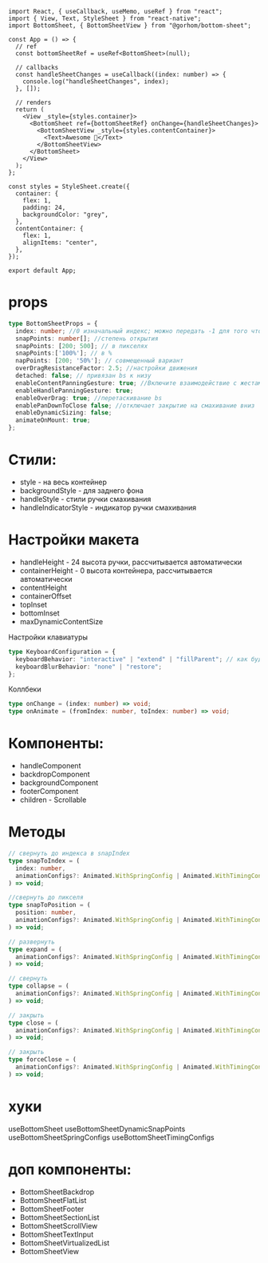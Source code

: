 ```tsx
import React, { useCallback, useMemo, useRef } from "react";
import { View, Text, StyleSheet } from "react-native";
import BottomSheet, { BottomSheetView } from "@gorhom/bottom-sheet";

const App = () => {
  // ref
  const bottomSheetRef = useRef<BottomSheet>(null);

  // callbacks
  const handleSheetChanges = useCallback((index: number) => {
    console.log("handleSheetChanges", index);
  }, []);

  // renders
  return (
    <View _style={styles.container}>
      <BottomSheet ref={bottomSheetRef} onChange={handleSheetChanges}>
        <BottomSheetView _style={styles.contentContainer}>
          <Text>Awesome 🎉</Text>
        </BottomSheetView>
      </BottomSheet>
    </View>
  );
};

const styles = StyleSheet.create({
  container: {
    flex: 1,
    padding: 24,
    backgroundColor: "grey",
  },
  contentContainer: {
    flex: 1,
    alignItems: "center",
  },
});

export default App;
```

# props

```ts
type BottomSheetProps = {
  index: number; //0 изначальный индекс; можно передать -1 для того что бы инициализировать bs скрытым
  snapPoints: number[]; //степень открытия
  snapPoints: [200; 500]; // в пикселях
  snapPoints:['100%']; // в %
  napPoints: [200; '50%']; // совмещенный вариант
  overDragResistanceFactor: 2.5; //настройки движения
  detached: false; // привязан bs к низу
  enableContentPanningGesture: true; //Включите взаимодействие с жестами панорамирования контента.
  enableHandlePanningGesture: true;
  enableOverDrag: true; //перетаскивание bs
  enablePanDownToClose false; //отключает закрытие на смахивание вниз
  enableDynamicSizing: false;
  animateOnMount: true;
};
```

# Стили:

- style - на весь контейнер
- backgroundStyle - для заднего фона
- handleStyle - стили ручки смахивания
- handleIndicatorStyle - индикатор ручки смахивания

# Настройки макета

- handleHeight - 24 высота ручки, рассчитывается автоматически
- containerHeight - 0 высота контейнера, рассчитывается автоматически
- contentHeight
- containerOffset
- topInset
- bottomInset
- maxDynamicContentSize

Настройки клавиатуры

```ts
type KeyboardConfiguration = {
  keyboardBehavior: "interactive" | "extend" | "fillParent"; // как будет вести себя Bs - по размеру клавиатуры, до макс snapPoint,
  keyboardBlurBehavior: "none" | "restore";
};
```

Коллбеки

```ts
type onChange = (index: number) => void;
type onAnimate = (fromIndex: number, toIndex: number) => void;
```

# Компоненты:

- handleComponent
- backdropComponent
- backgroundComponent
- footerComponent
- children - Scrollable

# Методы

```ts
// свернуть до индекса в snapIndex
type snapToIndex = (
  index: number,
  animationConfigs?: Animated.WithSpringConfig | Animated.WithTimingConfig
) => void;

//свернуть до пикселя
type snapToPosition = (
  position: number,
  animationConfigs?: Animated.WithSpringConfig | Animated.WithTimingConfig
) => void;

// развернуть
type expand = (
  animationConfigs?: Animated.WithSpringConfig | Animated.WithTimingConfig
) => void;

// свернуть
type collapse = (
  animationConfigs?: Animated.WithSpringConfig | Animated.WithTimingConfig
) => void;

// закрыть
type close = (
  animationConfigs?: Animated.WithSpringConfig | Animated.WithTimingConfig
) => void;

// закрыть
type forceClose = (
  animationConfigs?: Animated.WithSpringConfig | Animated.WithTimingConfig
) => void;
```

# хуки

useBottomSheet
useBottomSheetDynamicSnapPoints
useBottomSheetSpringConfigs
useBottomSheetTimingConfigs

# доп компоненты:

- BottomSheetBackdrop
- BottomSheetFlatList
- BottomSheetFooter
- BottomSheetSectionList
- BottomSheetScrollView
- BottomSheetTextInput
- BottomSheetVirtualizedList
- BottomSheetView

